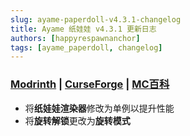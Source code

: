 ```yaml
---
slug: ayame-paperdoll-v4.3.1-changelog
title: Ayame 纸娃娃 v4.3.1 更新日志
authors: [happyrespawnanchor]
tags: [ayame_paperdoll, changelog]
---
```

### [Modrinth](https://modrinth.com/mod/ayame-paperdoll) | [CurseForge](https://www.curseforge.com/minecraft/mc-mods/ayame-paperdoll) | [MC百科](https://www.mcmod.cn/class/17015.html)
- 将**纸娃娃渲染器**修改为单例以提升性能
- 将**旋转解锁**更改为**旋转模式**
<!-- truncate -->
